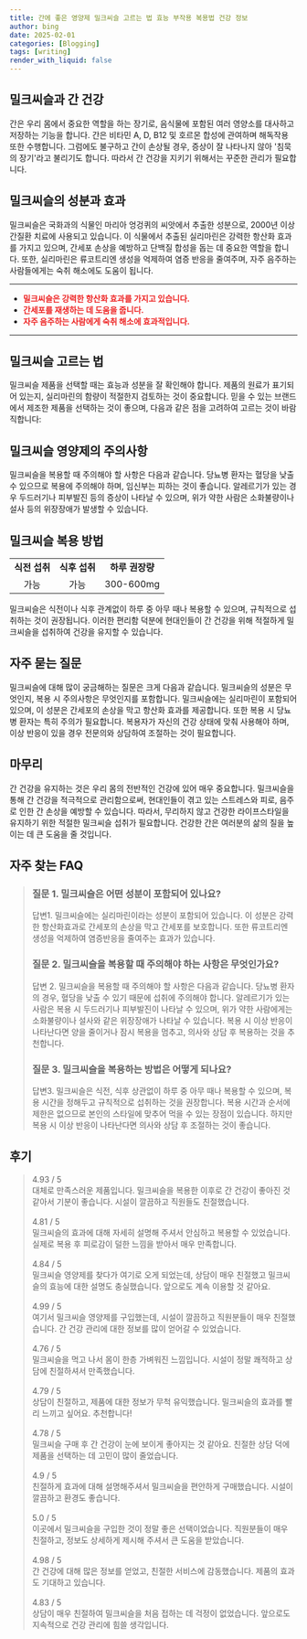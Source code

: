 ```yaml
---
title: 간에 좋은 영양제 밀크씨슬 고르는 법 효능 부작용 복용법 건강 정보
author: bing
date: 2025-02-01
categories: [Blogging]
tags: [writing]
render_with_liquid: false
---
```



<h2 id='밀크씨슬과간건강'>밀크씨슬과 간 건강</h2>

<p>간은 우리 몸에서 중요한 역할을 하는 장기로, 음식물에 포함된 여러 영양소를 대사하고 저장하는 기능을 합니다. 간은 비타민 A, D, B12 및 호르몬 합성에 관여하며 해독작용 또한 수행합니다. 그럼에도 불구하고 간이 손상될 경우, 증상이 잘 나타나지 않아 '침묵의 장기'라고 불리기도 합니다. 따라서 간 건강을 지키기 위해서는 꾸준한 관리가 필요합니다.</p>

<h2 id='밀크씨슬의성분과효과'>밀크씨슬의 성분과 효과</h2>

<p>밀크씨슬은 국화과의 식물인 마리아 엉겅퀴의 씨앗에서 추출한 성분으로, 2000년 이상 간질환 치료에 사용되고 있습니다. 이 식물에서 추출된 실리마린은 강력한 항산화 효과를 가지고 있으며, 간세포 손상을 예방하고 단백질 합성을 돕는 데 중요한 역할을 합니다. 또한, 실리마린은 류코트리엔 생성을 억제하여 염증 반응을 줄여주며, 자주 음주하는 사람들에게는 숙취 해소에도 도움이 됩니다.</p>

<hr />

<ul>
    <li><b><span style="color: #ee2323;">밀크씨슬은 강력한 항산화 효과를 가지고 있습니다.</span></b></li>
    <li><b><span style="color: #ee2323;">간세포를 재생하는 데 도움을 줍니다.</span></b></li>
    <li><b><span style="color: #ee2323;">자주 음주하는 사람에게 숙취 해소에 효과적입니다.</span></b></li>
</ul>

<hr />

<h2 id='밀크씨슬고르는법'>밀크씨슬 고르는 법</h2>

<p>밀크씨슬 제품을 선택할 때는 효능과 성분을 잘 확인해야 합니다. 제품의 원료가 표기되어 있는지, 실리마린의 함량이 적절한지 검토하는 것이 중요합니다. 믿을 수 있는 브랜드에서 제조한 제품을 선택하는 것이 좋으며, 다음과 같은 점을 고려하여 고르는 것이 바람직합니다:</p>

<h2 id='밀크씨슬과주의사항'>밀크씨슬 영양제의 주의사항</h2>

<p>밀크씨슬을 복용할 때 주의해야 할 사항은 다음과 같습니다. 당뇨병 환자는 혈당을 낮출 수 있으므로 복용에 주의해야 하며, 임신부는 피하는 것이 좋습니다. 알레르기가 있는 경우 두드러기나 피부발진 등의 증상이 나타날 수 있으며, 위가 약한 사람은 소화불량이나 설사 등의 위장장애가 발생할 수 있습니다.</p>

<h2 id='밀크씨슬복용방법'>밀크씨슬 복용 방법</h2>

<table>
    <tr>
        <td style="text-align: center; height: 17px;"><b>식전 섭취</b></td>
        <td style="text-align: center; height: 17px;"><b>식후 섭취</b></td>
        <td style="text-align: center; height: 17px;"><b>하루 권장량</b></td>
    </tr>
    <tr>
        <td style="text-align: center; height: 17px;">가능</td>
        <td style="text-align: center; height: 17px;">가능</td>
        <td style="text-align: center; height: 17px;">300-600mg</td>
    </tr>
</table>

<p>밀크씨슬은 식전이나 식후 관계없이 하루 중 아무 때나 복용할 수 있으며, 규칙적으로 섭취하는 것이 권장됩니다. 이러한 편리함 덕분에 현대인들이 간 건강을 위해 적절하게 밀크씨슬을 섭취하여 건강을 유지할 수 있습니다.</p>

<h2 id='자주묻는질문'>자주 묻는 질문</h2>

<p>밀크씨슬에 대해 많이 궁금해하는 질문은 크게 다음과 같습니다. 밀크씨슬의 성분은 무엇인지, 복용 시 주의사항은 무엇인지를 포함합니다. 밀크씨슬에는 실리마린이 포함되어 있으며, 이 성분은 간세포의 손상을 막고 항산화 효과를 제공합니다. 또한 복용 시 당뇨병 환자는 특히 주의가 필요합니다. 복용자가 자신의 건강 상태에 맞춰 사용해야 하며, 이상 반응이 있을 경우 전문의와 상담하여 조절하는 것이 필요합니다.</p>

<h2 id='마무리'>마무리</h2>

<p>간 건강을 유지하는 것은 우리 몸의 전반적인 건강에 있어 매우 중요합니다. 밀크씨슬을 통해 간 건강을 적극적으로 관리함으로써, 현대인들이 겪고 있는 스트레스와 피로, 음주로 인한 간 손상을 예방할 수 있습니다. 따라서, 무리하지 않고 건강한 라이프스타일을 유지하기 위한 적절한 밀크씨슬 섭취가 필요합니다. 건강한 간은 여러분의 삶의 질을 높이는 데 큰 도움을 줄 것입니다.</p>


<h2 id='자주_찾는_FAQ'>자주 찾는 FAQ</h2>
<div itemscope="" itemtype="https://schema.org/FAQPage"> 
<blockquote> 
<div itemscope="" itemprop="mainEntity" itemtype="https://schema.org/Question"> 
<h3 itemprop="name">질문 1. 밀크씨슬은 어떤 성분이 포함되어 있나요?</h3> 
<div itemscope="" itemprop="acceptedAnswer" itemtype="https://schema.org/Answer"> 
<span itemprop="text"> 
<p>답변1. 밀크씨슬에는 실리마린이라는 성분이 포함되어 있습니다. 이 성분은 강력한 항산화효과로 간세포의 손상을 막고 간세포를 보호합니다. 또한 류코트리엔 생성을 억제하여 염증반응을 줄여주는 효과가 있습니다.</p> 
</span> 
</div> 
</div> 

<div itemscope="" itemprop="mainEntity" itemtype="https://schema.org/Question"> 
<h3 itemprop="name">질문 2. 밀크씨슬을 복용할 때 주의해야 하는 사항은 무엇인가요?</h3> 
<div itemscope="" itemprop="acceptedAnswer" itemtype="https://schema.org/Answer"> 
<span itemprop="text"> 
<p>답변 2. 밀크씨슬을 복용할 때 주의해야 할 사항은 다음과 같습니다. 당뇨병 환자의 경우, 혈당을 낮출 수 있기 때문에 섭취에 주의해야 합니다. 알레르기가 있는 사람은 복용 시 두드러기나 피부발진이 나타날 수 있으며, 위가 약한 사람에게는 소화불량이나 설사와 같은 위장장애가 나타날 수 있습니다. 복용 시 이상 반응이 나타난다면 양을 줄이거나 잠시 복용을 멈추고, 의사와 상담 후 복용하는 것을 추천합니다.</p> 
</span> 
</div> 
</div> 

<div itemscope="" itemprop="mainEntity" itemtype="https://schema.org/Question"> 
<h3 itemprop="name">질문 3. 밀크씨슬을 복용하는 방법은 어떻게 되나요?</h3> 
<div itemscope="" itemprop="acceptedAnswer" itemtype="https://schema.org/Answer"> 
<span itemprop="text"> 
<p>답변3. 밀크씨슬은 식전, 식후 상관없이 하루 중 아무 때나 복용할 수 있으며, 복용 시간을 정해두고 규칙적으로 섭취하는 것을 권장합니다. 복용 시간과 순서에 제한은 없으므로 본인의 스타일에 맞추어 먹을 수 있는 장점이 있습니다. 하지만 복용 시 이상 반응이 나타난다면 의사와 상담 후 조절하는 것이 좋습니다.</p> 
</span> 
</div> 
</div> 
</blockquote> 
</div>
<h2 id='후기'>후기</h2>
<div itemscope itemtype="https://schema.org/Product">
  <blockquote>
  <div itemprop="review" itemscope itemtype="https://schema.org/Review">
      <div itemprop="reviewRating" itemscope itemtype="https://schema.org/Rating"> <span itemprop="ratingValue">4.93</span> / <span itemprop="bestRating">5</span> </div>
      <span itemprop="reviewBody">대체로 만족스러운 제품입니다. 밀크씨슬을 복용한 이후로 간 건강이 좋아진 것 같아서 기분이 좋습니다. 시설이 깔끔하고 직원들도 친절했습니다.</span>
  </div>
  <br>
  <div itemprop="review" itemscope itemtype="https://schema.org/Review">
      <div itemprop="reviewRating" itemscope itemtype="https://schema.org/Rating"> <span itemprop="ratingValue">4.81</span> / <span itemprop="bestRating">5</span> </div>
      <span itemprop="reviewBody">밀크씨슬의 효과에 대해 자세히 설명해 주셔서 안심하고 복용할 수 있었습니다. 실제로 복용 후 피로감이 덜한 느낌을 받아서 매우 만족합니다.</span>
  </div>
  <br>
  <div itemprop="review" itemscope itemtype="https://schema.org/Review">
      <div itemprop="reviewRating" itemscope itemtype="https://schema.org/Rating"> <span itemprop="ratingValue">4.84</span> / <span itemprop="bestRating">5</span> </div>
      <span itemprop="reviewBody">밀크씨슬 영양제를 찾다가 여기로 오게 되었는데, 상담이 매우 친절했고 밀크씨슬의 효능에 대한 설명도 충실했습니다. 앞으로도 계속 이용할 것 같아요.</span>
  </div>
  <br>
  <div itemprop="review" itemscope itemtype="https://schema.org/Review">
      <div itemprop="reviewRating" itemscope itemtype="https://schema.org/Rating"> <span itemprop="ratingValue">4.99</span> / <span itemprop="bestRating">5</span> </div>
      <span itemprop="reviewBody">여기서 밀크씨슬 영양제를 구입했는데, 시설이 깔끔하고 직원분들이 매우 친절했습니다. 간 건강 관리에 대한 정보를 많이 얻어갈 수 있었습니다.</span>
  </div>
  <br>
  <div itemprop="review" itemscope itemtype="https://schema.org/Review">
      <div itemprop="reviewRating" itemscope itemtype="https://schema.org/Rating"> <span itemprop="ratingValue">4.76</span> / <span itemprop="bestRating">5</span> </div>
      <span itemprop="reviewBody">밀크씨슬을 먹고 나서 몸이 한층 가벼워진 느낌입니다. 시설이 정말 쾌적하고 상담에 친절하셔서 만족했습니다.</span>
  </div>
  <br>
  <div itemprop="review" itemscope itemtype="https://schema.org/Review">
      <div itemprop="reviewRating" itemscope itemtype="https://schema.org/Rating"> <span itemprop="ratingValue">4.79</span> / <span itemprop="bestRating">5</span> </div>
      <span itemprop="reviewBody">상담이 친절하고, 제품에 대한 정보가 무척 유익했습니다. 밀크씨슬의 효과를 빨리 느끼고 싶어요. 추천합니다!</span>
  </div>
  <br>
  <div itemprop="review" itemscope itemtype="https://schema.org/Review">
      <div itemprop="reviewRating" itemscope itemtype="https://schema.org/Rating"> <span itemprop="ratingValue">4.78</span> / <span itemprop="bestRating">5</span> </div>
      <span itemprop="reviewBody">밀크씨슬 구매 후 간 건강이 눈에 보이게 좋아지는 것 같아요. 친절한 상담 덕에 제품을 선택하는 데 고민이 많이 줄었습니다.</span>
  </div>
  <br>
  <div itemprop="review" itemscope itemtype="https://schema.org/Review">
      <div itemprop="reviewRating" itemscope itemtype="https://schema.org/Rating"> <span itemprop="ratingValue">4.9</span> / <span itemprop="bestRating">5</span> </div>
      <span itemprop="reviewBody">친절하게 효과에 대해 설명해주셔서 밀크씨슬을 편안하게 구매했습니다. 시설이 깔끔하고 환경도 좋습니다.</span>
  </div>
  <br>
  <div itemprop="review" itemscope itemtype="https://schema.org/Review">
      <div itemprop="reviewRating" itemscope itemtype="https://schema.org/Rating"> <span itemprop="ratingValue">5.0</span> / <span itemprop="bestRating">5</span> </div>
      <span itemprop="reviewBody">이곳에서 밀크씨슬을 구입한 것이 정말 좋은 선택이었습니다. 직원분들이 매우 친절하고, 정보도 상세하게 제시해 주셔서 큰 도움을 받았습니다.</span>
  </div>
  <br>
  <div itemprop="review" itemscope itemtype="https://schema.org/Review">
      <div itemprop="reviewRating" itemscope itemtype="https://schema.org/Rating"> <span itemprop="ratingValue">4.98</span> / <span itemprop="bestRating">5</span> </div>
      <span itemprop="reviewBody">간 건강에 대해 많은 정보를 얻었고, 친절한 서비스에 감동했습니다. 제품의 효과도 기대하고 있습니다.</span>
  </div>
  <br>
  <div itemprop="review" itemscope itemtype="https://schema.org/Review">
      <div itemprop="reviewRating" itemscope itemtype="https://schema.org/Rating"> <span itemprop="ratingValue">4.83</span> / <span itemprop="bestRating">5</span> </div>
      <span itemprop="reviewBody">상담이 매우 친절하여 밀크씨슬을 처음 접하는 데 걱정이 없었습니다. 앞으로도 지속적으로 건강 관리에 힘쓸 생각입니다.</span>
  </div>
  </blockquote>
</div>
